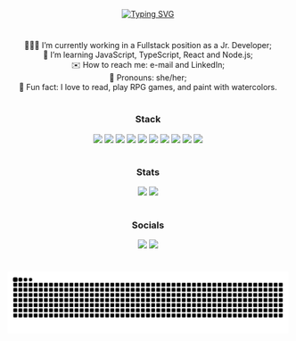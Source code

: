 <div align="center">
 <div> 
<a href="https://git.io/typing-svg">
    <img src="https://readme-typing-svg.demolab.com?font=Fira+Code&weight=500&size=22&pause=1000&color=E410E6&center=true&vCenter=true&random=false&width=524&lines=Hey,+I'm+Juliana!+%CB%99%E1%B5%95%CB%99" alt="Typing SVG">
</a>
</div>
 
#

 👩🏾‍💻 I’m currently working in a Fullstack position as a Jr. Developer; <br>
 💭 I’m learning JavaScript, TypeScript, React and Node.js; <br>
 ✉️ How to reach me: e-mail and LinkedIn;<br>
 🌈 Pronouns: she/her;<br>
 🎨 Fun fact: I love to read, play RPG games, and paint with watercolors.<br>
 
#

### Stack

<div align="center">
  <img src="https://cdn.jsdelivr.net/gh/devicons/devicon/icons/html5/html5-original.svg" height="30"/>
  <img src="https://cdn.jsdelivr.net/gh/devicons/devicon/icons/css3/css3-original.svg" height="30"/>
  <img src="https://cdn.jsdelivr.net/gh/devicons/devicon/icons/javascript/javascript-original.svg" height="30"/>
  <img src="https://cdn.jsdelivr.net/gh/devicons/devicon/icons/typescript/typescript-original.svg" height="30"/>
  <img src="https://cdn.jsdelivr.net/gh/devicons/devicon/icons/react/react-original.svg" height="30"/>
  <img src="https://icon.icepanel.io/Technology/svg/Nest.js.svg" height="30"/>
  <img src="https://cdn.jsdelivr.net/gh/devicons/devicon@latest/icons/bootstrap/bootstrap-original-wordmark.svg" height="30"/>
  <img src="https://cdn.jsdelivr.net/gh/devicons/devicon/icons/nodejs/nodejs-original.svg" height="30" />
  <img src="https://cdn.jsdelivr.net/gh/devicons/devicon/icons/python/python-original.svg" height="30"/>
  <img src="https://cdn.jsdelivr.net/gh/devicons/devicon/icons/mysql/mysql-original.svg" height="30"/>
</div>

#

### Stats

<img height="180em" src="https://github-readme-stats.vercel.app/api?username=jutdelu&theme=transparent&bg_color=000&border_color=5810E6&show_icons=true&icon_color=E410E6&title_color=E410E6&text_color=FFF"/>
<img height="180em" src="https://github-readme-stats.vercel.app/api/top-langs?username=jutdelu&locale=en&layout=compact&card_width=320&bg_color=000&border_color=5810E6&title_color=E410E6&text_color=FFF"/> 

#

### Socials
<div> 
<a href = "mailto:jtdelunardo@gmail.com"><img src="https://img.shields.io/badge/-Gmail-%23333?style=for-the-badge&logo=gmail&logoColor=white" target="_blank"></a>
<a href="https://www.linkedin.com/in/juliana-torres-delunardo" target="_blank"><img src="https://img.shields.io/badge/-LinkedIn-%230077B5?style=for-the-badge&logo=linkedin&logoColor=white" target="_blank"></a> 
</div>

#

<picture align="center">
  <source media="(prefers-color-scheme: dark)" srcset="https://raw.githubusercontent.com/jutdelu/jutdelu/output/github-contribution-grid-snake-dark.svg">
  <source media="(prefers-color-scheme: light)" srcset="https://raw.githubusercontent.com/jutdelu/jutdelu/output/github-contribution-grid-snake-dark.svg">
  <img align="center" alt="github contribution grid snake animation" src="https://raw.githubusercontent.com/jutdelu/jutdelu/output/github-contribution-grid-snake.svg">
</picture>

</div>
